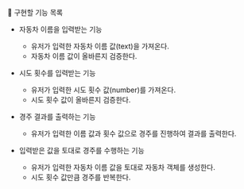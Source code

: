 📜 구현할 기능 목록

- 자동차 이름을 입력받는 기능
    - 유저가 입력한 자동차 이름 값(text)을 가져온다.
    - 자동차 이름 값이 올바른지 검증한다.

- 시도 횟수를 입력받는 기능
    - 유저가 입력한 시도 횟수 값(number)를 가져온다.
    - 시도 횟수 값이 올바른지 검증한다.

- 경주 결과를 출력하는 기능
    - 유저가 입력한 이름 값과 횟수 값으로 경주를 진행하여 결과를 출력한다.

- 입력받은 값을 토대로 경주를 수행하는 기능
    - 유저가 입력한 자동차 이름 값을 토대로 자동차 객체를 생성한다.
    - 시도 횟수 값만큼 경주를 반복한다.
  